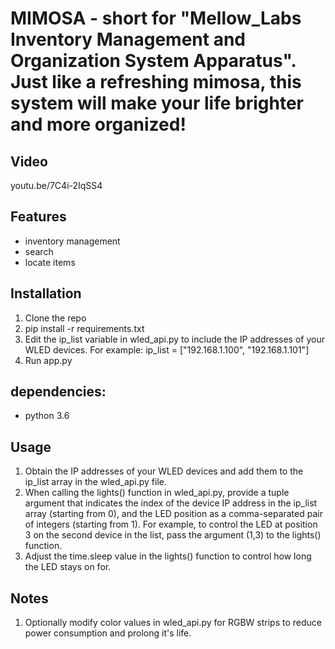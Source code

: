 # MIMOSA - short for "Mellow_Labs Inventory Management and Organization System Apparatus". Just like a refreshing mimosa, this system will make your life brighter and more organized!

## Video

youtu.be/7C4i-2IqSS4

## Features

- inventory management
- search
- locate items

## Installation

1. Clone the repo
2. pip install -r requirements.txt
3. Edit the ip_list variable in wled_api.py to include the IP addresses of your WLED devices. For example: ip_list = ["192.168.1.100", "192.168.1.101"]
4. Run app.py

## dependencies:

- python 3.6

## Usage

1. Obtain the IP addresses of your WLED devices and add them to the ip_list array in the wled_api.py file.
2. When calling the lights() function in wled_api.py, provide a tuple argument that indicates the index of the device IP address in the ip_list array (starting from 0), and the LED position as a comma-separated pair of integers (starting from 1). For example, to control the LED at position 3 on the second device in the list, pass the argument (1,3) to the lights() function.
3. Adjust the time.sleep value in the lights() function to control how long the LED stays on for.

## Notes

1. Optionally modify color values in wled_api.py for RGBW strips to reduce power consumption and prolong it's life.
